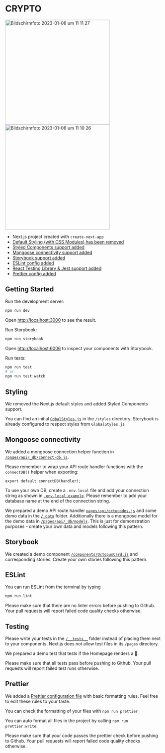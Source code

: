 # CRYPTO

<img width="337" alt="Bildschirmfoto 2023-01-06 um 11 11 27" src="https://user-images.githubusercontent.com/110241401/210996313-6ce3a688-7828-4367-92ba-45c5a7da6dae.png"><img width="337" alt="Bildschirmfoto 2023-01-06 um 11 10 26" src="https://user-images.githubusercontent.com/110241401/210996410-498cd3ab-86f7-449a-aad7-89b84795bcd2.png">


- Next.js project created with `create-next-app`
- [Default Styling (with CSS Modules) has been removed](#styling)
- [Styled Components support added](#styling)
- [Mongoose connectivity support added](#mongoose-connectivity)
- [Storybook support added](#storybook)
- [ESLint config added](#eslint)
- [React Testing Library & Jest support added](#testing)
- [Prettier config added](#prettier)

## Getting Started

Run the development server:

```bash
npm run dev
```

Open [http://localhost:3000](http://localhost:3000) to see the result.

Run Storybook:

```bash
npm run storybook
```

Open [http://localhost:6006](http://localhost:6006) to inspect your components
with Storybook.

Run tests:

```bash
npm run test
# or
npm run test:watch
```

## Styling

We removed the Next.js default styles and added Styled Components support.

You can find an initial [`GobalStyles.js`](/styles/GlobalStyles.js) in the
`/styles` directory. Storybook is already configured to respect styles from
`GlobalStyles.js`

## Mongoose connectivity

We added a mongoose connection helper function in
[`/pages/api/_db/connect-db.js`](/pages/api/_db/connect-db.js).

Please remember to wrap your API route handler functions with the `connectDB()`
helper when exporting:

```
export default connectDB(handler);
```

To use your own DB, create a `.env.local` file and add your connection string as
shown in [`.env.local.example`](/.env.local.example). Please remember to add
your database name at the end of the connection string.

We prepared a demo API route handler
[`pages/api/octopodes.js`](/pages/api/octopodes.js) and some demo data in the
[`/_data`](/_data) folder. Additionally there is a mongoose model for the demo
data in [`/pages/api/_db/models`](/pages/api/_db/models). This is just for
demonstration purposes - create your own data and models following this pattern.

## Storybook

We created a demo component
[`/components/OctopusCard.js`](/components/OctopusCard.js) and corresponding
stories. Create your own stories following this pattern.

## ESLint

You can run ESLint from the terminal by typing

```bash
npm run lint
```

Please make sure that there are no linter errors before pushing to Github. Your
pull requests will report failed code quality checks otherwise.

## Testing

Please write your tests in the [`/__tests__`](/__tests__/) folder instead of
placing them next to your components. Next.js does not allow test files in its
`/pages` directory.

We prepared a demo test that tests if the Homepage renders a 🐙.

Please make sure that all tests pass before pushing to Github. Your pull
requests will report failed test runs otherwise.

## Prettier

We added a [Prettier configuration file](/.prettierrc) with basic formatting
rules. Feel free to edit these rules to your taste.

You can check the formatting of your files with `npm run prettier`

You can auto format all files in the project by calling
`npm run prettier:write`.

Please make sure that your code passes the prettier check before pushing to
Github. Your pull requests will report failed code quality checks otherwise.
